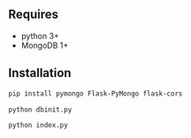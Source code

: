 ## Requires
- python 3+
- MongoDB 1+

## Installation

```bash
pip install pymongo Flask-PyMongo flask-cors
```

```bash
python dbinit.py
```

```bash
python index.py
```
